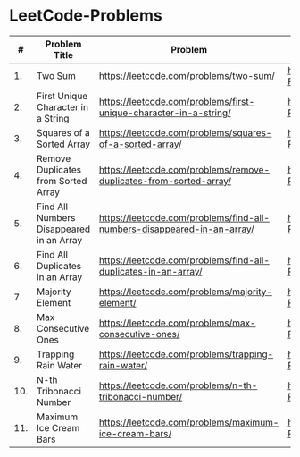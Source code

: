 # LeetCode-Problems
| # | Problem Title | Problem | Solution |
| ---| --- | --- | --- |
| 1. | Two Sum | https://leetcode.com/problems/two-sum/ | https://github.com/ayushkumar0207/LeetCode-Problems/blob/main/TwoSum.java |
| 2. | First Unique Character in a String | https://leetcode.com/problems/first-unique-character-in-a-string/| https://github.com/ayushkumar0207/LeetCode-Problems/blob/main/firstUniqueCharacter.java |
| 3. | Squares of a Sorted Array | https://leetcode.com/problems/squares-of-a-sorted-array/ | https://github.com/ayushkumar0207/LeetCode-Problems/blob/main/squareOfASortedArray.java |
| 4. | Remove Duplicates from Sorted Array | https://leetcode.com/problems/remove-duplicates-from-sorted-array/ | https://github.com/ayushkumar0207/LeetCode-Problems/blob/main/removeDuplicatesformSortedArray.java |
| 5. | Find All Numbers Disappeared in an Array | https://leetcode.com/problems/find-all-numbers-disappeared-in-an-array/ | https://github.com/ayushkumar0207/LeetCode-Problems/blob/main/disappearingNumbersInArray.java |
| 6. | Find All Duplicates in an Array | https://leetcode.com/problems/find-all-duplicates-in-an-array/ | https://github.com/ayushkumar0207/LeetCode-Problems/blob/main/allDuplicatesInArray.java |
| 7. | Majority Element | https://leetcode.com/problems/majority-element/ | https://github.com/ayushkumar0207/LeetCode-Problems/blob/main/MajorityElement.java |
| 8. | Max Consecutive Ones | https://leetcode.com/problems/max-consecutive-ones/ | https://github.com/ayushkumar0207/LeetCode-Problems/blob/main/maxConsecutiveOnes.java |
| 9. | Trapping Rain Water | https://leetcode.com/problems/trapping-rain-water/ | https://github.com/ayushkumar0207/LeetCode-Problems/blob/main/trappingRainWater.java |
| 10. | N-th Tribonacci Number | https://leetcode.com/problems/n-th-tribonacci-number/ | https://github.com/ayushkumar0207/LeetCode-Problems/blob/main/tribonacciNumber.java |
| 11. | Maximum Ice Cream Bars | https://leetcode.com/problems/maximum-ice-cream-bars/ | https://github.com/ayushkumar0207/LeetCode-Problems/blob/main/MaximumIceCreamBars.java |
